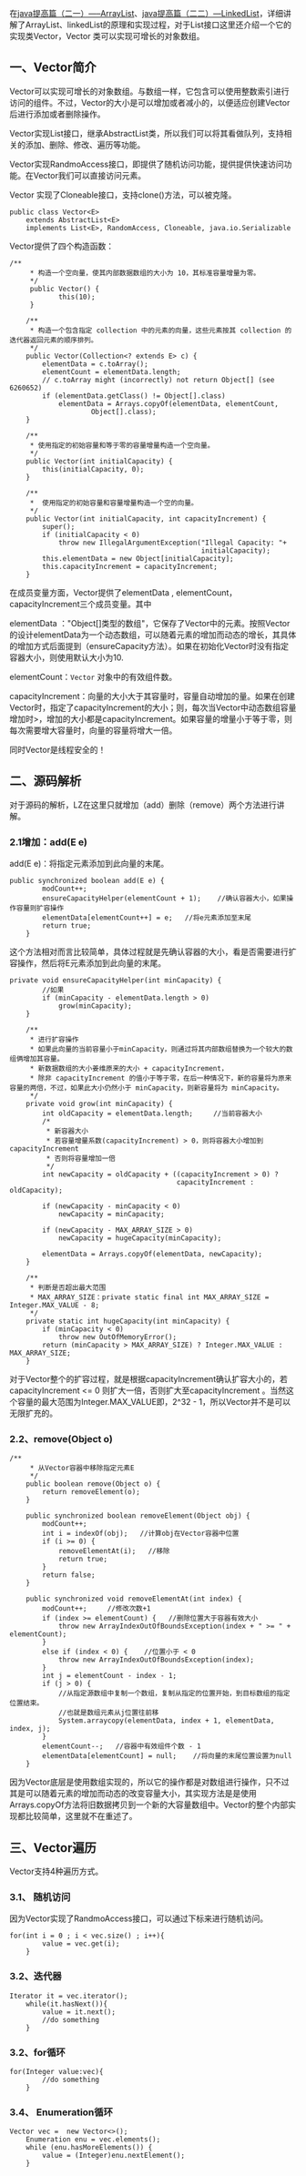 在[java提高篇（二一）—–ArrayList](http://www.cnblogs.com/chenssy/p/3498468.html)、[java提高篇（二二）—LinkedList](http://www.cnblogs.com/chenssy/p/3514524.html)，详细讲解了ArrayList、linkedList的原理和实现过程，对于List接口这里还介绍一个它的实现类Vector，Vector
类可以实现可增长的对象数组。

## 一、Vector简介

Vector可以实现可增长的对象数组。与数组一样，它包含可以使用整数索引进行访问的组件。不过，Vector的大小是可以增加或者减小的，以便适应创建Vector后进行添加或者删除操作。

Vector实现List接口，继承AbstractList类，所以我们可以将其看做队列，支持相关的添加、删除、修改、遍历等功能。

Vector实现RandmoAccess接口，即提供了随机访问功能，提供提供快速访问功能。在Vector我们可以直接访问元素。

Vector 实现了Cloneable接口，支持clone()方法，可以被克隆。

    
    
    public class Vector<E>
        extends AbstractList<E>
        implements List<E>, RandomAccess, Cloneable, java.io.Serializable

Vector提供了四个构造函数：

    
    
    /**
         * 构造一个空向量，使其内部数据数组的大小为 10，其标准容量增量为零。
         */
         public Vector() {
                this(10);
         }
        
        /**
         * 构造一个包含指定 collection 中的元素的向量，这些元素按其 collection 的迭代器返回元素的顺序排列。
         */
        public Vector(Collection<? extends E> c) {
            elementData = c.toArray();
            elementCount = elementData.length;
            // c.toArray might (incorrectly) not return Object[] (see 6260652)
            if (elementData.getClass() != Object[].class)
                elementData = Arrays.copyOf(elementData, elementCount,
                        Object[].class);
        }
        
        /**
         * 使用指定的初始容量和等于零的容量增量构造一个空向量。
         */
        public Vector(int initialCapacity) {
            this(initialCapacity, 0);
        }
        
        /**
         *  使用指定的初始容量和容量增量构造一个空的向量。
         */
        public Vector(int initialCapacity, int capacityIncrement) {
            super();
            if (initialCapacity < 0)
                throw new IllegalArgumentException("Illegal Capacity: "+
                                                   initialCapacity);
            this.elementData = new Object[initialCapacity];
            this.capacityIncrement = capacityIncrement;
        }

在成员变量方面，Vector提供了elementData , elementCount， capacityIncrement三个成员变量。其中

elementData
："Object[]类型的数组"，它保存了Vector中的元素。按照Vector的设计elementData为一个动态数组，可以随着元素的增加而动态的增长，其具体的增加方式后面提到（ensureCapacity方法）。如果在初始化Vector时没有指定容器大小，则使用默认大小为10.

elementCount：`Vector` 对象中的有效组件数。

capacityIncrement：向量的大小大于其容量时，容量自动增加的量。如果在创建Vector时，指定了capacityIncrement的大小；则，每次当Vector中动态数组容量增加时>，增加的大小都是capacityIncrement。如果容量的增量小于等于零，则每次需要增大容量时，向量的容量将增大一倍。

同时Vector是线程安全的！

## 二、源码解析

对于源码的解析，LZ在这里只就增加（add）删除（remove）两个方法进行讲解。

### 2.1增加：add(E e)

add(E e)：将指定元素添加到此向量的末尾。

    
    
    public synchronized boolean add(E e) {
            modCount++;     
            ensureCapacityHelper(elementCount + 1);    //确认容器大小，如果操作容量则扩容操作
            elementData[elementCount++] = e;   //将e元素添加至末尾
            return true;
        }

这个方法相对而言比较简单，具体过程就是先确认容器的大小，看是否需要进行扩容操作，然后将E元素添加到此向量的末尾。

    
    
    private void ensureCapacityHelper(int minCapacity) {
            //如果
            if (minCapacity - elementData.length > 0)
                grow(minCapacity);
        }
        
        /**
         * 进行扩容操作
         * 如果此向量的当前容量小于minCapacity，则通过将其内部数组替换为一个较大的数组俩增加其容量。
         * 新数据数组的大小姜维原来的大小 + capacityIncrement，
         * 除非 capacityIncrement 的值小于等于零，在后一种情况下，新的容量将为原来容量的两倍，不过，如果此大小仍然小于 minCapacity，则新容量将为 minCapacity。
         */
        private void grow(int minCapacity) {
            int oldCapacity = elementData.length;     //当前容器大小
            /*
             * 新容器大小
             * 若容量增量系数(capacityIncrement) > 0，则将容器大小增加到capacityIncrement
             * 否则将容量增加一倍
             */
            int newCapacity = oldCapacity + ((capacityIncrement > 0) ?
                                             capacityIncrement : oldCapacity);
            
            if (newCapacity - minCapacity < 0)
                newCapacity = minCapacity;
            
            if (newCapacity - MAX_ARRAY_SIZE > 0)
                newCapacity = hugeCapacity(minCapacity);
            
            elementData = Arrays.copyOf(elementData, newCapacity);
        }
        
        /**
         * 判断是否超出最大范围
         * MAX_ARRAY_SIZE：private static final int MAX_ARRAY_SIZE = Integer.MAX_VALUE - 8;
         */
        private static int hugeCapacity(int minCapacity) {
            if (minCapacity < 0)
                throw new OutOfMemoryError();
            return (minCapacity > MAX_ARRAY_SIZE) ? Integer.MAX_VALUE : MAX_ARRAY_SIZE;
        }

对于Vector整个的扩容过程，就是根据capacityIncrement确认扩容大小的，若capacityIncrement <= 0
则扩大一倍，否则扩大至capacityIncrement 。当然这个容量的最大范围为Integer.MAX_VALUE即，2^32 -
1，所以Vector并不是可以无限扩充的。

### 2.2、remove(Object o)

    
    
    /**
         * 从Vector容器中移除指定元素E
         */
        public boolean remove(Object o) {
            return removeElement(o);
        }
    
        public synchronized boolean removeElement(Object obj) {
            modCount++;
            int i = indexOf(obj);   //计算obj在Vector容器中位置
            if (i >= 0) {
                removeElementAt(i);   //移除
                return true;
            }
            return false;
        }
        
        public synchronized void removeElementAt(int index) {
            modCount++;     //修改次数+1
            if (index >= elementCount) {   //删除位置大于容器有效大小
                throw new ArrayIndexOutOfBoundsException(index + " >= " + elementCount);
            }
            else if (index < 0) {    //位置小于 < 0
                throw new ArrayIndexOutOfBoundsException(index);
            }
            int j = elementCount - index - 1;
            if (j > 0) {   
                //从指定源数组中复制一个数组，复制从指定的位置开始，到目标数组的指定位置结束。
                //也就是数组元素从j位置往前移
                System.arraycopy(elementData, index + 1, elementData, index, j);
            }
            elementCount--;   //容器中有效组件个数 - 1
            elementData[elementCount] = null;    //将向量的末尾位置设置为null
        }

因为Vector底层是使用数组实现的，所以它的操作都是对数组进行操作，只不过其是可以随着元素的增加而动态的改变容量大小，其实现方法是是使用Arrays.copyOf方法将旧数据拷贝到一个新的大容量数组中。Vector的整个内部实现都比较简单，这里就不在重述了。

## 三、Vector遍历

Vector支持4种遍历方式。

### 3.1、 **随机访问**

因为Vector实现了RandmoAccess接口，可以通过下标来进行随机访问。

    
    
    for(int i = 0 ; i < vec.size() ; i++){
            value = vec.get(i);
        }

### 3.2、迭代器

    
    
    Iterator it = vec.iterator();
        while(it.hasNext()){
            value = it.next();
            //do something
        }

### 3.2、for循环

    
    
    for(Integer value:vec){
            //do something
        }

### 3.4、 **Enumeration循环**

    
    
    Vector vec =  new Vector<>();
        Enumeration enu = vec.elements();
        while (enu.hasMoreElements()) {
            value = (Integer)enu.nextElement();
        }

